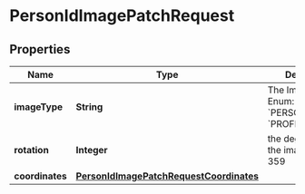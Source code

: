 

# PersonIdImagePatchRequest


## Properties

| Name | Type | Description | Notes |
|------------ | ------------- | ------------- | -------------|
|**imageType** | **String** | The Image Type. Enum: &#x60;PERSON_PROFILE&#x60;, &#x60;PROFILE_COVER&#x60;. |  [optional] |
|**rotation** | **Integer** | the degree to rotate the image from 0-359 |  [optional] |
|**coordinates** | [**PersonIdImagePatchRequestCoordinates**](PersonIdImagePatchRequestCoordinates.md) |  |  [optional] |



